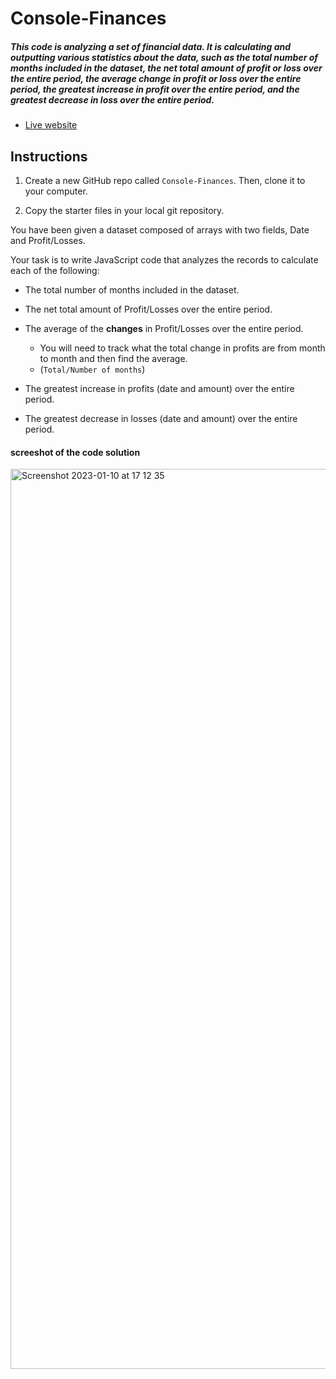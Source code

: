# Console-Finances

##### This code is analyzing a set of financial data. It is calculating and outputting various statistics about the data, such as the total number of months included in the dataset, the net total amount of profit or loss over the entire period, the average change in profit or loss over the entire period, the greatest increase in profit over the entire period, and the greatest decrease in loss over the entire period.
- [Live website](https://fadumasaidcodes.github.io/Console-Finances/)
## Instructions

1. Create a new GitHub repo called `Console-Finances`. Then, clone it to your computer.

2. Copy the starter files in your local git repository.
   
You have been given a dataset composed of arrays with two fields, Date and Profit/Losses.

Your task is to write JavaScript code that analyzes the records to calculate each of the following:

* The total number of months included in the dataset.

* The net total amount of Profit/Losses over the entire period.

* The average of the **changes** in Profit/Losses over the entire period.
  * You will need to track what the total change in profits are from month to month and then find the average.
  * (`Total/Number of months`)

* The greatest increase in profits (date and amount) over the entire period.

* The greatest decrease in losses (date and amount) over the entire period.
#### screeshot of the code solution 

<img width="1440" alt="Screenshot 2023-01-10 at 17 12 35" src="https://user-images.githubusercontent.com/102771343/211617571-c30c922d-8007-4d3e-bf34-2f980de1ea3f.png">


